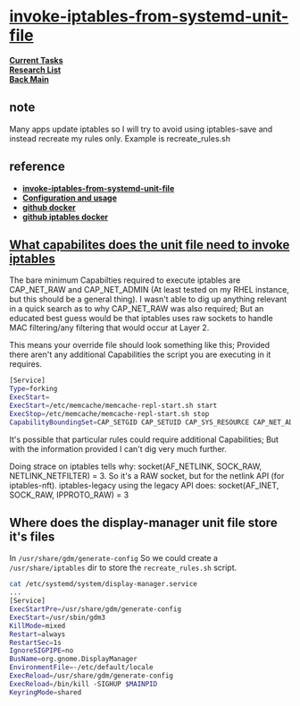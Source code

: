 # **[invoke-iptables-from-systemd-unit-file](https://unix.stackexchange.com/questions/694357/how-to-invoke-iptables-from-systemd-unit-file)**

**[Current Tasks](../../../a_status/current_tasks.md)**\
**[Research List](../../research_list.md)**\
**[Back Main](../../../README.md)**

## note

Many apps update iptables so I will try to avoid using iptables-save and instead recreate my rules only. Example is recreate_rules.sh

## reference

- **[invoke-iptables-from-systemd-unit-file](https://unix.stackexchange.com/questions/694357/how-to-invoke-iptables-from-systemd-unit-file)**
- **[Configuration and usage](https://wiki.archlinux.org/title/Iptables)**
- **[github docker](https://github.com/ntk148v/systemd-iptables)**
- **[github iptables docker](https://github.com/boTux-fr/systemd-service-iptables)**

## **[What capabilites does the unit file need to invoke iptables](https://unix.stackexchange.com/questions/694357/how-to-invoke-iptables-from-systemd-unit-file)**

The bare minimum Capabilties required to execute iptables are CAP_NET_RAW and CAP_NET_ADMIN (At least tested on my RHEL instance, but this should be a general thing). I wasn't able to dig up anything relevant in a quick search as to why CAP_NET_RAW was also required; But an educated best guess would be that iptables uses raw sockets to handle MAC filtering/any filtering that would occur at Layer 2.

This means your override file should look something like this; Provided there aren't any additional Capabilities the script you are executing in it requires.

```bash
[Service]
Type=forking
ExecStart=
ExecStart=/etc/memcache/memcache-repl-start.sh start
ExecStop=/etc/memcache/memcache-repl-start.sh stop
CapabilityBoundingSet=CAP_SETGID CAP_SETUID CAP_SYS_RESOURCE CAP_NET_ADMIN CAP_NET_RAW
```

It's possible that particular rules could require additional Capabilities; But with the information provided I can't dig very much further.

Doing strace on iptables tells why: socket(AF_NETLINK, SOCK_RAW, NETLINK_NETFILTER) = 3. So it's a RAW socket, but for the netlink API (for iptables-nft). iptables-legacy using the legacy API does: socket(AF_INET, SOCK_RAW, IPPROTO_RAW) = 3

## Where does the display-manager unit file store it's files

In `/usr/share/gdm/generate-config`
So we could create a `/usr/share/iptables` dir to store the `recreate_rules.sh` script.

```bash
cat /etc/systemd/system/display-manager.service 
...
[Service]
ExecStartPre=/usr/share/gdm/generate-config
ExecStart=/usr/sbin/gdm3
KillMode=mixed
Restart=always
RestartSec=1s
IgnoreSIGPIPE=no
BusName=org.gnome.DisplayManager
EnvironmentFile=-/etc/default/locale
ExecReload=/usr/share/gdm/generate-config
ExecReload=/bin/kill -SIGHUP $MAINPID
KeyringMode=shared
```
